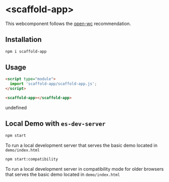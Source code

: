 # \<scaffold-app>

This webcomponent follows the [open-wc](https://github.com/open-wc/open-wc) recommendation.

## Installation
```bash
npm i scaffold-app
```

## Usage
```html
<script type="module">
  import 'scaffold-app/scaffold-app.js';
</script>

<scaffold-app></scaffold-app>
```

undefined

## Local Demo with `es-dev-server`
```bash
npm start
```
To run a local development server that serves the basic demo located in `demo/index.html`

```bash
npm start:compatibility
```
To run a local development server in compatibility mode for older browsers that serves the basic demo located in `demo/index.html`
